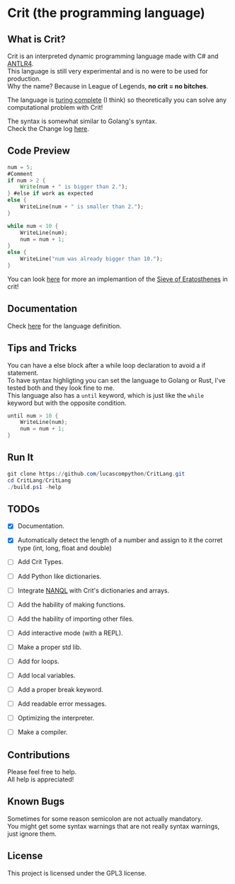 # Crit (the programming language)

## What is Crit?
Crit is an interpreted dynamic programming language made with C# and [ANTLR4](https://www.antlr.org/).<br>
This language is still very experimental and is no were to be used for production.<br>
Why the name? Because in League of Legends, **no crit = no bitches**.<br>

The language is [turing complete](https://en.wikipedia.org/wiki/Turing_completeness) (I think) so theoretically you can solve any computational problem with Crit!<br>

The syntax is somewhat similar to Golang's syntax.  
Check the Change log [here](CHANGELOG.MD).

## Code Preview
```rust
num = 5;
#Comment
if num > 2 {
    Write(num + " is bigger than 2.");
} #else if work as expected
else {
    WriteLine(num + " is smaller than 2.");
}

while num < 10 { 
    WriteLine(num);
    num = num + 1;
}
else {
    WriteLine("num was already bigger than 10.");
}
```
You can look [here](CritLang/sieve.crit) for more an implemantion of the [Sieve of Eratosthenes](https://en.wikipedia.org/wiki/Sieve_of_Eratosthenes) in crit!

## Documentation
Check [here](https://github.com/lucascompython/CritLang/wiki/Language-Defenition) for the language definition.
## Tips and Tricks
You can have a else block after a while loop declaration to avoid a if statement.<br>
To have syntax highligting you can set the language to Golang or Rust, I've tested both and they look fine to me.<br>
This language also has a `until` keyword, which is just like the `while` keyword but with the opposite condition.
```rust
until num > 10 {
    WriteLine(num);
    num = num + 1;
}
```





## Run It
```powershell
git clone https://github.com/lucascompython/CritLang.git
cd CritLang/CritLang
./build.ps1 -help
```


## TODOs

- [X] Documentation.
- [X] Automatically detect the length of a number and assign to it the corret type (int, long, float and double)
- [ ] Add Crit Types. 
- [ ] Add Python like dictionaries.
- [ ] Integrate [NANQL](https://github.com/lucascompython/NANQL) with Crit's dictionaries and arrays.
- [ ] Add the hability of making functions.
- [ ] Add the hability of importing other files.
- [ ] Add interactive mode (with a REPL).
- [ ] Make a proper std lib.
- [ ] Add for loops.
- [ ] Add local variables.
- [ ] Add a proper break keyword.
- [ ] Add readable error messages.
- [ ] Optimizing the interpreter.
- [ ] Make a compiler.


<!--## How to get it

You can get it from just cloning this repository and then running it (`dotnet run`).<br />
Or you can clone this repository and then install it globally as a dotnet package (`./install_globally.ps1`) and then just use `crit`.<br />
Or download the executable [here](https://github.com/lucascompython/CritLang/releases) and then you can just use that file.-->



## Contributions 
Please feel free to help.<br>
All help is appreciated!


## Known Bugs
Sometimes for some reason semicolon are not actually mandatory.  
You might get some syntax warnings that are not really syntax warnings, just ignore them.

## License
This project is licensed under the GPL3 license.
